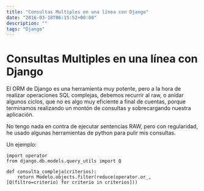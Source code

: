 ```yaml
---
title: "Consultas Multiples en una línea con Django"
date: "2016-03-18T06:15:52+00:00"
description: ""
tags: "Django"
---
```

# Consultas Multiples en una línea con Django

El ORM de Django es una herramienta muy potente, pero a la hora de realizar operaciones SQL complejas, debemos recurrir al raw, o anidar algunos ciclos, que no es algo muy eficiente a final de cuentas, porque terminamos realizando un montón de consultas y sobrecargando nuestra aplicación.

No tengo nada en contra de ejecutar sentencias RAW, pero con regularidad, he usado algunas herramientas de python para pulir mis consultas. 

Un ejemplo:

```
import operator
from django.db.models.query_utils import Q

def consulta_compleja(criterios):
    return Modelo.objects.filter(reduce(operator.or_, [Q(filtro=criterio) for criterio in criterios]))
```

